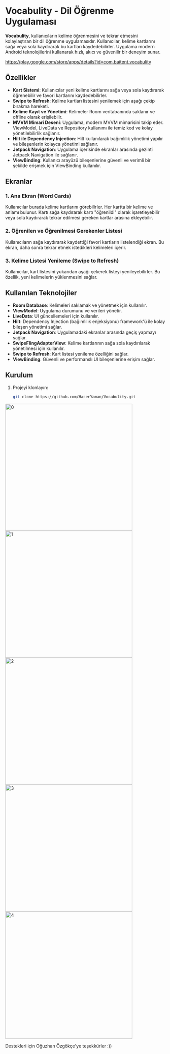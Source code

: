 # Vocabulity - Dil Öğrenme Uygulaması

**Vocabulity**, kullanıcıların kelime öğrenmesini ve tekrar etmesini kolaylaştıran bir dil öğrenme uygulamasıdır. Kullanıcılar, kelime kartlarını sağa veya sola kaydırarak bu kartları kaydedebilirler. Uygulama modern Android teknolojilerini kullanarak hızlı, akıcı ve güvenilir bir deneyim sunar.

https://play.google.com/store/apps/details?id=com.baitent.vocabulity

## Özellikler

- **Kart Sistemi**: Kullanıcılar yeni kelime kartlarını sağa veya sola kaydırarak öğrenebilir ve favori kartlarını kaydedebilirler.
- **Swipe to Refresh**: Kelime kartları listesini yenilemek için aşağı çekip bırakma hareketi.
- **Kelime Kayıt ve Yönetimi**: Kelimeler Room veritabanında saklanır ve offline olarak erişilebilir.
- **MVVM Mimari Deseni**: Uygulama, modern MVVM mimarisini takip eder. ViewModel, LiveData ve Repository kullanımı ile temiz kod ve kolay yönetilebilirlik sağlanır.
- **Hilt ile Dependency Injection**: Hilt kullanılarak bağımlılık yönetimi yapılır ve bileşenlerin kolayca yönetimi sağlanır.
- **Jetpack Navigation**: Uygulama içerisinde ekranlar arasında gezinti Jetpack Navigation ile sağlanır.
- **ViewBinding**: Kullanıcı arayüzü bileşenlerine güvenli ve verimli bir şekilde erişmek için ViewBinding kullanılır.

## Ekranlar

### 1. Ana Ekran (Word Cards)
Kullanıcılar burada kelime kartlarını görebilirler. Her kartta bir kelime ve anlamı bulunur. Kartı sağa kaydırarak kartı "öğrenildi" olarak işaretleyebilir veya sola kaydırarak tekrar edilmesi gereken kartlar arasına ekleyebilir.

### 2. Öğrenilen ve Öğrenilmesi Gerekenler Listesi
Kullanıcıların sağa kaydırarak kaydettiği favori kartların listelendiği ekran. Bu ekran, daha sonra tekrar etmek istedikleri kelimeleri içerir.

### 3. Kelime Listesi Yenileme (Swipe to Refresh)
Kullanıcılar, kart listesini yukarıdan aşağı çekerek listeyi yenileyebilirler. Bu özellik, yeni kelimelerin yüklenmesini sağlar.

## Kullanılan Teknolojiler

- **Room Database**: Kelimeleri saklamak ve yönetmek için kullanılır.
- **ViewModel**: Uygulama durumunu ve verileri yönetir.
- **LiveData**: UI güncellemeleri için kullanılır.
- **Hilt**: Dependency Injection (bağımlılık enjeksiyonu) framework'ü ile kolay bileşen yönetimi sağlar.
- **Jetpack Navigation**: Uygulamadaki ekranlar arasında geçiş yapmayı sağlar.
- **SwipeFlingAdapterView**: Kelime kartlarının sağa sola kaydırılarak yönetilmesi için kullanılır.
- **Swipe to Refresh**: Kart listesi yenileme özelliğini sağlar.
- **ViewBinding**: Güvenli ve performanslı UI bileşenlerine erişim sağlar.

## Kurulum

1. Projeyi klonlayın:

   ```bash
   git clone https://github.com/HacerYaman/Vocabulity.git

<img src="https://github.com/user-attachments/assets/7fa59d22-26ac-4705-b8a0-048ef7351b9d" alt="0" width="400">

<img src="https://github.com/user-attachments/assets/6680f2b9-31e7-4022-bef8-304c28cd2321" alt="1" width="400">

<img src="https://github.com/user-attachments/assets/f808affd-8f03-44b5-be40-50e505d79e3b" alt="2" width="400">

<img src="https://github.com/user-attachments/assets/2a16c5b5-9b8e-4c11-a8a6-e6999343eab7" alt="3" width="400">

<img src="https://github.com/user-attachments/assets/cf31f985-b2ab-4f86-848c-c5dd546e8406" alt="4" width="400">

Destekleri için Oğuzhan Özgökçe'ye teşekkürler :))  
